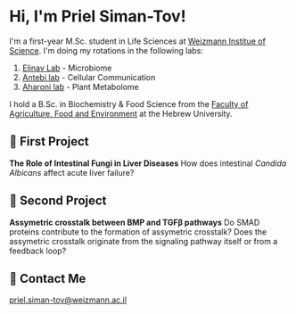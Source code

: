 # Hi, I'm Priel Siman-Tov!

I'm a first-year M.Sc. student in Life Sciences at [Weizmann Institue of Science](https://www.weizmann.ac.il/pages/).
I'm doing my rotations in the following labs:

1. [Elinav Lab](https://www.weizmann.ac.il/immunology/elinav/) - Microbiome
2. [Antebi lab](https://www.weizmann.ac.il/molgen/Antebi/) - Cellular Communication
3. [Aharoni lab](https://www.weizmann.ac.il/plants/aharoni/home) - Plant Metabolome

I hold a B.Sc. in Biochemistry & Food Science from the [Faculty of Agriculture, Food and Environment](https://en.hafakulta.agri.huji.ac.il/) at the Hebrew University.

## 🔬 First Project
**The Role of Intestinal Fungi in Liver Diseases**
How does intestinal *Candida Albicans* affect acute liver failure?

## 🔬 Second Project
**Assymetric crosstalk between BMP and TGFβ pathways**
Do SMAD proteins contribute to the formation of assymetric crosstalk?
Does the assymetric crosstalk originate from the signaling pathway itself or from a feedback loop?

## 📧 Contact Me
priel.siman-tov@weizmann.ac.il
